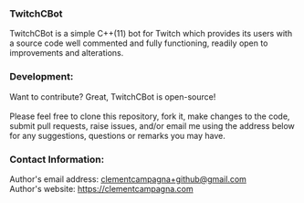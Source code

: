 ### TwitchCBot

TwitchCBot is a simple C++(11) bot for Twitch which provides its users with a source code well commented and fully functioning, readily open to improvements and alterations.

### Development:

Want to contribute? Great, TwitchCBot is open-source!\
\
Please feel free to clone this repository, fork it, make changes to the code, submit pull requests, raise issues, and/or email me using the address below for any suggestions, questions or remarks you may have.

### Contact Information:

Author's email address: clementcampagna+github@gmail.com\
Author's website: https://clementcampagna.com
